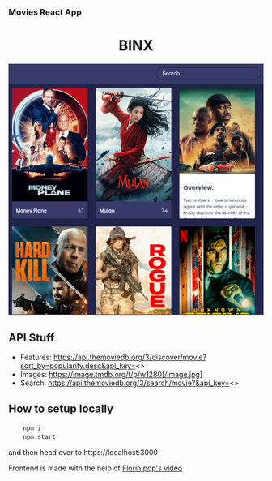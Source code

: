 ### Movies React App
<h1 align="center"> BINX </h1>

![Screenshot](./screenshot.png)

## API Stuff

- Features: https://api.themoviedb.org/3/discover/movie?sort_by=popularity.desc&api_key=<<your api>>
- Images: https://image.tmdb.org/t/p/w1280[/image.jpg]
- Search: https://api.themoviedb.org/3/search/movie?&api_key=<<your api>>

## How to setup locally

```sh
    npm i
    npm start
```
and then head over to https://localhost:3000

Frontend is made with the help of [Florin pop's video](https://www.youtube.com/watch?v=sZ0bZGfg_m4)
